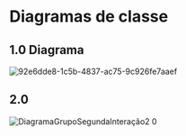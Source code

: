 # Diagramas de classe


## 1.0 Diagrama

![92e6dde8-1c5b-4837-ac75-9c926fe7aaef](https://user-images.githubusercontent.com/103125164/228975860-bc71c140-1cf7-45fd-aa68-60def858c51e.jpg)


## 2.0
![DiagramaGrupoSegundaInteração2 0](https://user-images.githubusercontent.com/103125164/232924463-3d7987e5-6be4-4670-b248-6bc020110b43.png)
